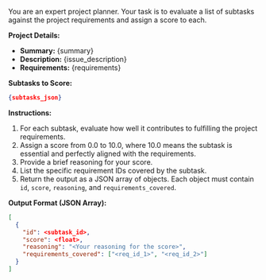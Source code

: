 You are an expert project planner. Your task is to evaluate a list of subtasks against the project requirements and assign a score to each.

**Project Details:**
- **Summary:** {summary}
- **Description:** {issue_description}
- **Requirements:**
{requirements}

**Subtasks to Score:**
```json
{subtasks_json}
```

**Instructions:**
1.  For each subtask, evaluate how well it contributes to fulfilling the project requirements.
2.  Assign a score from 0.0 to 10.0, where 10.0 means the subtask is essential and perfectly aligned with the requirements.
3.  Provide a brief reasoning for your score.
4.  List the specific requirement IDs covered by the subtask.
5.  Return the output as a JSON array of objects. Each object must contain `id`, `score`, `reasoning`, and `requirements_covered`.

**Output Format (JSON Array):**
```json
[
  {
    "id": <subtask_id>,
    "score": <float>,
    "reasoning": "<Your reasoning for the score>",
    "requirements_covered": ["<req_id_1>", "<req_id_2>"]
  }
]
```

